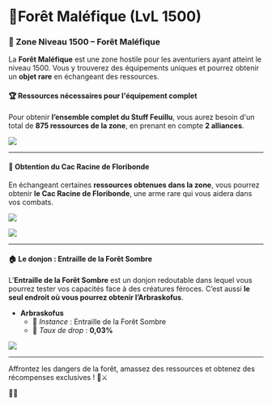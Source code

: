# 🌲Forêt Maléfique (LvL 1500)

### 🌲 Zone Niveau 1500 – Forêt Maléfique <a href="#zone-niveau-1500-foret-malefique" id="zone-niveau-1500-foret-malefique"></a>

La **Forêt Maléfique** est une zone hostile pour les aventuriers ayant atteint le niveau 1500. Vous y trouverez des équipements uniques et pourrez obtenir un **objet rare** en échangeant des ressources.

#### 🏆 **Ressources nécessaires pour l'équipement complet** <a href="#ressources-necessaires-pour-lequipement-complet" id="ressources-necessaires-pour-lequipement-complet"></a>

Pour obtenir **l’ensemble complet du Stuff Feuillu**, vous aurez besoin d'un total de **875 ressources de la zone**, en prenant en compte **2 alliances**.

![](https://vallya.gitbook.io/~gitbook/image?url=https%3A%2F%2F677697625-files.gitbook.io%2F%7E%2Ffiles%2Fv0%2Fb%2Fgitbook-x-prod.appspot.com%2Fo%2Fspaces%252FTJCjQJc02Pk37oWThIix%252Fuploads%252FckuLFc5CKTS8GjaeMrBc%252Fimage.png%3Falt%3Dmedia%26token%3D0e6108eb-f18a-419e-a274-8dabc32b14f1\&width=768\&dpr=4\&quality=100\&sign=bc932dab\&sv=2)

***

#### 🌱 **Obtention du Cac Racine de Floribonde** <a href="#obtention-du-cac-racine-de-floribonde" id="obtention-du-cac-racine-de-floribonde"></a>

En échangeant certaines **ressources obtenues dans la zone**, vous pourrez obtenir **le Cac Racine de Floribonde**, une arme rare qui vous aidera dans vos combats.

![](https://vallya.gitbook.io/~gitbook/image?url=https%3A%2F%2F677697625-files.gitbook.io%2F%7E%2Ffiles%2Fv0%2Fb%2Fgitbook-x-prod.appspot.com%2Fo%2Fspaces%252FTJCjQJc02Pk37oWThIix%252Fuploads%252FylQ1RJwZW3vt0n4s5XGn%252Fimage-1.png%3Falt%3Dmedia%26token%3Da5dc7743-cecb-41d2-bb0d-7fa3e44ae93f\&width=768\&dpr=4\&quality=100\&sign=eca394a4\&sv=2)

![](https://vallya.gitbook.io/~gitbook/image?url=https%3A%2F%2F677697625-files.gitbook.io%2F%7E%2Ffiles%2Fv0%2Fb%2Fgitbook-x-prod.appspot.com%2Fo%2Fspaces%252FTJCjQJc02Pk37oWThIix%252Fuploads%252F4LgiCp7tSdBjWamqRopG%252Fimage.png%3Falt%3Dmedia%26token%3Dd624d54a-2199-4a34-a45b-6c166873153c\&width=768\&dpr=4\&quality=100\&sign=795b7ae7\&sv=2)

***

#### 🏠 **Le donjon : Entraille de la Forêt Sombre** <a href="#le-donjon-entraille-de-la-foret-sombre" id="le-donjon-entraille-de-la-foret-sombre"></a>

L’**Entraille de la Forêt Sombre** est un donjon redoutable dans lequel vous pourrez tester vos capacités face à des créatures féroces. C’est aussi **le seul endroit où vous pourrez obtenir l’Arbraskofus**.



* **Arbraskofus**
  * 📍 _Instance_ : Entraille de la Forêt Sombre
  * 🎯 _Taux de drop_ : **0,03%**

![](https://vallya.gitbook.io/~gitbook/image?url=https%3A%2F%2F677697625-files.gitbook.io%2F%7E%2Ffiles%2Fv0%2Fb%2Fgitbook-x-prod.appspot.com%2Fo%2Fspaces%252FTJCjQJc02Pk37oWThIix%252Fuploads%252FiuJARtT5dg3QcCndMRdC%252Fimage.png%3Falt%3Dmedia%26token%3Dfbe6f46b-4cf6-4343-8689-3cb2b7df08ce\&width=768\&dpr=4\&quality=100\&sign=4cedb28a\&sv=2)

***

Affrontez les dangers de la forêt, amassez des ressources et obtenez des récompenses exclusives ! 🌿⚔️

🌟🌲
